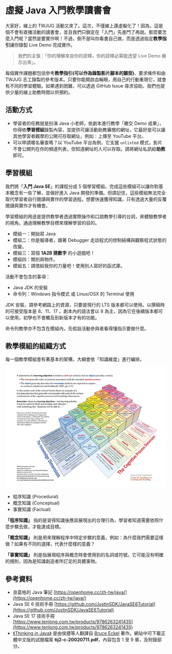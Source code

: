 # 虛擬 Java 入門教學讀書會

大家好，線上的 TWJUG 活動又來了。這次，不僅線上還虛擬化了！因為，這是個不會有直播活動的讀書會，並且我們只鎖定在「入門」先進門了再說。那麼要怎麼入門呢？當然是要實作啊！不過，倒不是叫你看書自己做，而是透過指定**教學指引**讓你錄製 Live Demo 完成實作。

> 我們的主張：「你的理解來自你的詮釋，你的詮釋必需能透望 Live Demo 展示出來」。


每個實作課題都包括參考**教學指引(可以作為錄製影片腳本的雛型)**、要求條件和由 TWJUG 志工錄製的參考版本。只要你能開啟血輪眼，用自己的行動重現它，就會有不同的學習體驗。如果遇到困難，可以透過 GitHub Issue 尋求協助。我們也提供少量的線上助教時間以供預約。

## 活動方式

- 學習者的任務就是扮演 Java 小老師，依劇本進行教學「繳交 Demo 成果」，你得依**學習模組**錄製內容，並提供可讓活動助教審閱的網址，它最好是可以讓其他學習者觀摩的公開可存取網址，例如：上傳至 YouTube 平台。
- 可以申請暱名審查嗎？以 YouTube 平台為例，它支援 `unlisted` 模式，影片不會公開列在你的頻道列表，但知道網址的人可以存取。請將網址私訊給**助教**即可。

## 學習模組

我們將「**入門 Java SE**」的課程分成 5 個學習模組。完成這些模組可以讓你對基本概念有一些了解，並做好進入 Java 開發的準備。但請記住，這些模組無法完全取代學習者自行閱讀與實作的學習過程。想要快速獲得知識，只有透過大量的反覆閱讀與實作才有機會。

學習模組的用途是提供教學者透過實際操作和口說教學引導的台詞，來體驗教學者的視角。通過理解教學目標來理解學習的目的。

- 模組一：開始寫 Java
- 模組二：你是報導者，跟著 Debugger 走訪程式的控制結構與觀察程式狀態的改變。
- 模組三：寫個 **1A2B 猜數字** 的小遊戲吧！
- 模組四：類別與物件。
- 模組五：請借給我你的力量吧！使用別人寫好的函式庫。

活動不會包含的事項：

- Java JDK 的安裝
- 命令列：Windows 指令模式 或 Linux/OSX 的 Terminal 使用

JDK 安裝，請參考網路上的資源，只要是現行的 LTS 版本都可以使用。以撰稿時的可接受版本是 8、11、17 。劇本內的語法會以 8 為主，因為它在後續版本都可以使用，初學也不會觸及到新版本才有的功能。

命令列教學亦不包含在模組內，先假設活動參與者看得懂指示要做什麼。

## 教學模組的組織方式

每一個教學模組會有著基本的架構，大綱會依「知識維度」進行編排。

![](images/knowledge_types.png)

- 程序知識 (Procedural)
- 概念知識 (Conceptual)
- 事實知識 (Factual)

**「程序知識」** 指的是習得知識後應該展現出的合理行為，學習者知道需要依照什麼步驟去做，才能達成目標。

**「概念知識」** 則是用來理解程序中特定步驟的意義，例如：為什麼我們需要這樣做？如果有不同的選擇，代表什麼樣的意義？

**「事實知識」** 則是指展現程序與概念時會使用到的名詞或符號。它可能沒有明確的規則，因為是知識創造者所訂定的具體事物。

## 參考資料

- 良葛格的 Java 筆記
[https://openhome.cc/zh-tw/java/](https://openhome.cc/zh-tw/java/)
- Java SE 6 技術手冊 [https://github.com/JustinSDK/JavaSE6Tutorial](https://github.com/JustinSDK/JavaSE6Tutorial)
- Java SE 17 技術手冊 [https://www.tenlong.com.tw/products/9786263241435](https://www.tenlong.com.tw/products/9786263241435)
- [《Thinking in Java》](https://web.archive.org/web/20120717024936fw_/http://jjhou.boolan.com/jjtbooks-thinking-in-java-2e.htm) 是由侯捷等人翻譯自 [Bruce Eckel](https://en.wikipedia.org/wiki/Bruce_Eckel) 著作。網站中可下載正體中文版的試閱檔案 **tij2-c-20020711.pdf**，內容包含 1 至 9 章，及附錄部分。

